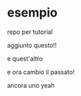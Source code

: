 # esempio
repo per tutorial

aggiunto questo!!

e quest'altro


e ora cambio il passato!

ancora uno yeah

